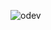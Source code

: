 ![odev](https://github.com/SAIDBILALDARIYEMEZ/JavaScript/assets/138494006/32118f93-7da9-4792-8936-0033b3cc4ee2)
